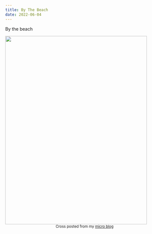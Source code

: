 ```yaml
---
title: By The Beach
date: 2022-06-04
---
```


<p>By the beach</p>
<img src="https://joshnicholas.micro.blog/uploads/2022/8cff78b343.jpg" width="450" height="600" alt="" />
<br>
<center><small>Cross posted from my <a href='http://micro.blog/joshnicholas'>micro blog</a></small></center>
<br>
